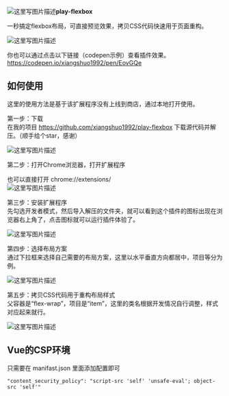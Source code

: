 ![这里写图片描述](https://raw.githubusercontent.com/xiangshuo1992/play-flexbox/master/images/icon48.png)**play-flexbox**

一秒搞定flexbox布局，可直接预览效果，拷贝CSS代码快速用于页面重构。

![这里写图片描述](https://raw.githubusercontent.com/xiangshuo1992/play-flexbox/master/images/2.gif)

你也可以通过点击以下链接（codepen示例）查看插件效果。
https://codepen.io/xiangshuo1992/pen/EovGQe


如何使用
------------
这里的使用方法是基于该扩展程序没有上线到商店，通过本地打开使用。

第一步：下载<br/>
在我的项目 https://github.com/xiangshuo1992/play-flexbox 下载源代码并解压。（顺手给个star，感谢）

![这里写图片描述](http://img.blog.csdn.net/20180105173023439?watermark/2/text/aHR0cDovL2Jsb2cuY3Nkbi5uZXQvdTAxMzc3ODkwNQ==/font/5a6L5L2T/fontsize/400/fill/I0JBQkFCMA==/dissolve/70/gravity/SouthEast)

第二步：打开Chrome浏览器，打开扩展程序

也可以直接打开 chrome://extensions/
<br/>
![这里写图片描述](http://img.blog.csdn.net/20180105200140854?watermark/2/text/aHR0cDovL2Jsb2cuY3Nkbi5uZXQvdTAxMzc3ODkwNQ==/font/5a6L5L2T/fontsize/400/fill/I0JBQkFCMA==/dissolve/70/gravity/SouthEast)


第三步：安装扩展程序<br/>
先勾选开发者模式，然后导入解压的文件夹，就可以看到这个插件的图标出现在浏览器右上角了，点击图标就可以运行插件体验了。

![这里写图片描述](http://img.blog.csdn.net/20180105203218347?watermark/2/text/aHR0cDovL2Jsb2cuY3Nkbi5uZXQvdTAxMzc3ODkwNQ==/font/5a6L5L2T/fontsize/400/fill/I0JBQkFCMA==/dissolve/70/gravity/SouthEast)

第四步：选择布局方案<br/>
通过下拉框来选择自己需要的布局方案，这里以水平垂直方向都居中，项目等分为例。

![这里写图片描述](http://img.blog.csdn.net/20180105205943992?watermark/2/text/aHR0cDovL2Jsb2cuY3Nkbi5uZXQvdTAxMzc3ODkwNQ==/font/5a6L5L2T/fontsize/400/fill/I0JBQkFCMA==/dissolve/70/gravity/SouthEast)

第五步：拷贝CSS代码用于重构布局样式<br/>
父容器是“flex-wrap”，项目是“item”，这里的类名根据开发情况自行调整，样式对应起来就行。

![这里写图片描述](http://img.blog.csdn.net/20180105210656865?watermark/2/text/aHR0cDovL2Jsb2cuY3Nkbi5uZXQvdTAxMzc3ODkwNQ==/font/5a6L5L2T/fontsize/400/fill/I0JBQkFCMA==/dissolve/70/gravity/SouthEast)

Vue的CSP环境
------------
只需要在 manifast.json 里面添加配置即可
```
"content_security_policy": "script-src 'self' 'unsafe-eval'; object-src 'self'"
```
